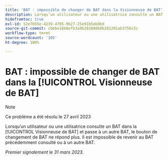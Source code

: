 ```yaml
---
title: 'BAT : impossible de changer de BAT dans la Visionneuse de BAT'
description: Lorsqu’un utilisateur ou une utilisatrice consulte un BAT dans le [!UICONTROL Lecteur de vérification] et passe à une autre version, la liste déroulante des versions est désactivée et il est impossible de revenir à la version originale que la personne visualisait ou à une autre version du BAT.
hidefromtoc: true
exl-id: 52e7b55e-4239-4785-9b27-25e91b5eb8bd
source-git-commit: cbbbe16b8efb3a9b28280db0b201201ab3756c5c
workflow-type: tm+mt
source-wordcount: '105'
ht-degree: 100%

---
```


# BAT : impossible de changer de BAT dans la [!UICONTROL Visionneuse de BAT]

>[!NOTE]
>
>Ce problème a été résolu le 27 avril 2023

Lorsqu’un utilisateur ou une utilisatrice consulte un BAT dans la [!UICONTROL Visionneuse de BAT] et passe à un autre BAT, le bouton de changement de BAT ne répond plus. Il est impossible de revenir au BAT précédemment consulté ou à un autre BAT.

_Premier signalement le 31 mars 2023._
